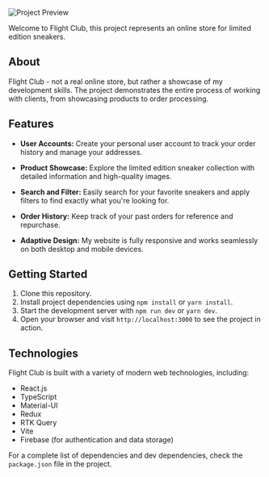 
![Project Preview](https://s3-eu-west-1.amazonaws.com/tpd/logos/5643700d0000ff00058569b5/0x0.png)

Welcome to Flight Club, this project represents an online store for limited edition sneakers.

## About

Flight Club - not a real online store, but rather a showcase of my development skills. The project demonstrates the entire process of working with clients, from showcasing products to order processing.

## Features

- **User Accounts:** Create your personal user account to track your order history and manage your addresses.

- **Product Showcase:** Explore the limited edition sneaker collection with detailed information and high-quality images.

- **Search and Filter:** Easily search for your favorite sneakers and apply filters to find exactly what you're looking for.

- **Order History:** Keep track of your past orders for reference and repurchase.

- **Adaptive Design:** My website is fully responsive and works seamlessly on both desktop and mobile devices.

## Getting Started

1. Clone this repository.
2. Install project dependencies using `npm install` or `yarn install`.
3. Start the development server with `npm run dev` or `yarn dev`.
4. Open your browser and visit `http://localhost:3000` to see the project in action.

## Technologies

Flight Club is built with a variety of modern web technologies, including:

- React.js
- TypeScript
- Material-UI
- Redux
- RTK Query
- Vite
- Firebase (for authentication and data storage)

For a complete list of dependencies and dev dependencies, check the `package.json` file in the project.
